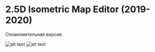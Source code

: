 # 2.5D Isometric Map Editor (2019-2020)
 Ознакомительная версия.

![alt text](https://realwar.ucoz.ru/2020/gitHub/RoomCreator/1.png)
![alt text](https://realwar.ucoz.ru/2020/gitHub/RoomCreator/2.png)
